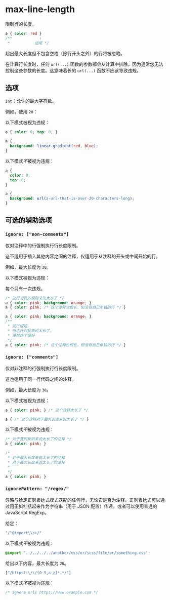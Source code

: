 # max-line-length

限制行的长度。

```css
a { color: red }
/**            ↑
 *           结尾 */
```

超出最大长度但不包含空格（除行开头之外）的行将被忽略。

在计算行长度时，任何 `url(...)` 函数的参数都会从计算中排除，因为通常您无法控制这些参数的长度。这意味着长的 `url(...)` 函数不应该导致违规。

## 选项

`int`：允许的最大字符数。

例如，使用 `20`：

以下模式被视为违规：

```css
a { color: 0; top: 0; }
```

```css
a {
  background: linear-gradient(red, blue);
}
```

以下模式*不*被视为违规：

```css
a {
  color: 0;
  top: 0;
}
```

```css
a {
  background: url(a-url-that-is-over-20-characters-long);
}
```

## 可选的辅助选项

### `ignore: ["non-comments"]`

仅对注释中的行强制执行行长度限制。

这不适用于插入其他内容之间的注释，仅适用于从注释的开头或中间开始的行。

例如，最大长度为 `30`。

以下模式被视为违规：

每个只有一次违规。

```css
/* 这行对我的规则来说太长了 */
a { color: pink; background: orange; }
a { color: pink; /* 这个注释也很长，但没有自己单独的行 */ }
```

```css
a { color: pink; background: orange; }
/**
 * 这行很短，
 * 但这行对我来说太长了，
 * 虽然这个很好
 */
a { color: pink; /* 这个注释也很长，但没有自己单独的行 */ }
```

### `ignore: ["comments"]`

仅对非注释的行强制执行行长度限制。

这也适用于同一行代码之间的注释。

例如，最大长度为 `30`。

以下模式被视为违规：

```css
a { color: pink; } /* 这个注释太长了 */
```

```css
a { /* 这个注释对于最大长度来说太长了 */ }
```

以下模式*不*被视为违规：

```css
/* 对于我的规则来说太长了的注释 */
a { color: pink; }
```

```css
/*
 * 对于最大长度来说太长了的注释
 * 对于最大长度来说太长了的注释
 *
 */
a { color: pink; }
```

### `ignorePattern: "/regex/"`

忽略与给定正则表达式模式匹配的任何行，无论它是否为注释。正则表达式可以通过用正斜杠括起来作为字符串（用于 JSON 配置）传递，或者可以使用普通的 JavaScript RegExp。

给定：

```js
"/^@import\\s+/"
```

以下模式*不*被视为违规：

```css
@import "../../../../another/css/or/scss/file/or/something.css";
```

给出以下内容，最大长度为 `20`。

```js
["/https?:\/\/[0-9,a-z]*.*/"]
```

以下模式*不*被视为违规：

```css
/* ignore urls https://www.example.com */
```
